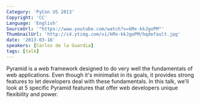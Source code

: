 ```yaml
---
Category: 'PyCon US 2013'
Copyright: 'CC'
Language: 'English'
SourceUrl: '"https://www.youtube.com/watch?v=kMx-kkJgoPM"'
ThumbnailUrl: 'http://i4.ytimg.com/vi/kMx-kkJgoPM/hqdefault.jpg'
date: '2013-03-16'
speakers: [Carlos de la Guardia]
tags: [talk]
---
```

Pyramid is a web framework designed to do very well the fundamentals of web applications. Even though it's minimalist in its goals, it provides strong features to let developers deal with these fundamentals. In this talk, we'll look at 5 specific Pyramid features that offer web developers unique flexibility and power. 